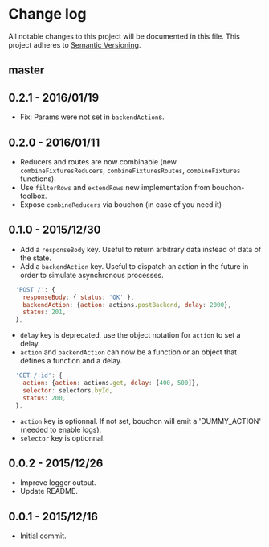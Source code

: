 # Change log

All notable changes to this project will be documented in this file.
This project adheres to [Semantic Versioning](http://semver.org/).

## master

## 0.2.1 - 2016/01/19

* Fix: Params were not set in `backendAction`s.

## 0.2.0 - 2016/01/11

* Reducers and routes are now combinable (new `combineFixturesReducers`, `combineFixturesRoutes`, `combineFixtures` functions).
* Use `filterRows` and `extendRows` new implementation from bouchon-toolbox.
* Expose `combineReducers` via bouchon (in case of you need it)

## 0.1.0 - 2015/12/30

* Add a `responseBody` key. Useful to return arbitrary data instead of data of the state.
* Add a `backendAction` key. Useful to dispatch an action in the future in order to simulate asynchronous processes.

```js
  'POST /': {
    responseBody: { status: 'OK' },
    backendAction: {action: actions.postBackend, delay: 2000},
    status: 201,
  },
```

* `delay` key is deprecated, use the object notation for `action` to set a delay.
* `action` and `backendAction` can now be a function or an object that defines a function and a delay.

```js
  'GET /:id': {
    action: {action: actions.get, delay: [400, 500]},
    selector: selectors.byId,
    status: 200,
  },
```

* `action` key is optionnal. If not set, bouchon will emit a 'DUMMY_ACTION' (needed to enable logs).
* `selector` key is optionnal.

## 0.0.2 - 2015/12/26

* Improve logger output.
* Update README.

## 0.0.1 - 2015/12/16

* Initial commit.
